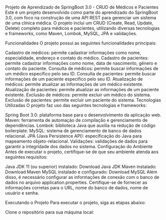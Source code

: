 Projeto de Aprendizado de SpringBoot 3.0 - CRUD de Médicos e Pacientes
Este é um projeto desenvolvido como parte do aprendizado do SpringBoot 3.0, com foco na construção de uma API REST para gerenciar um sistema de uma clínica médica. O projeto inclui um CRUD (Create, Read, Update, Delete) completo para médicos e pacientes, utilizando diversas tecnologias e frameworks, como Maven, Lombok, MySQL, JPA e validações.

Funcionalidades
O projeto possui as seguintes funcionalidades principais:

Cadastro de médicos: permite cadastrar informações como nome, especialidade, endereço e contato do médico.
Cadastro de pacientes: permite cadastrar informações como nome, data de nascimento, gênero e contato do paciente.
Consulta de médicos: permite buscar informações de um médico específico pelo seu ID.
Consulta de pacientes: permite buscar informações de um paciente específico pelo seu ID.
Atualização de médicos: permite atualizar as informações de um médico existente.
Atualização de pacientes: permite atualizar as informações de um paciente existente.
Exclusão de médicos: permite excluir um médico do sistema.
Exclusão de pacientes: permite excluir um paciente do sistema.
Tecnologias Utilizadas
O projeto faz uso das seguintes tecnologias e frameworks:

Spring Boot 3.0: plataforma base para o desenvolvimento da aplicação web.
Maven: ferramenta de automação de compilação e gerenciamento de dependências.
Lombok: biblioteca Java que auxilia na redução de código boilerplate.
MySQL: sistema de gerenciamento de banco de dados relacional.
JPA (Java Persistence API): especificação do Java para mapeamento objeto-relacional.
Validações: validações de dados para garantir a integridade dos dados no sistema.
Configuração do Ambiente
Antes de executar o projeto, certifique-se de que seu ambiente atenda aos seguintes requisitos:

Java JDK 11 (ou superior) instalado: Download Java JDK
Maven instalado: Download Maven
MySQL instalado e configurado: Download MySQL
Além disso, é necessário configurar as informações de conexão com o banco de dados no arquivo application.properties. Certifique-se de fornecer as informações corretas para o URL, nome do banco de dados, nome de usuário e senha.

Executando o Projeto
Para executar o projeto, siga as etapas abaixo:

Clone o repositório para sua máquina local:
